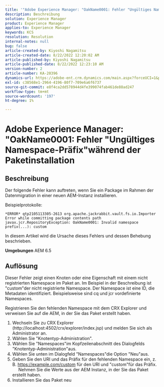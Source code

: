 ```yaml
---
title: '"Adobe Experience Manager: "OakName0001: Fehler "Ungültiges Namespace-Präfix"während der Paketinstallation"'
description: Beschreibung
solution: Experience Manager
product: Experience Manager
applies-to: Experience Manager
keywords: KCS
resolution: Resolution
internal-notes: null
bug: false
article-created-by: Kiyoshi Nagamitsu
article-created-date: 8/22/2022 12:20:02 AM
article-published-by: Kiyoshi Nagamitsu
article-published-date: 8/22/2022 12:23:10 AM
version-number: 2
article-number: KA-20396
dynamics-url: https://adobe-ent.crm.dynamics.com/main.aspx?forceUCI=1&pagetype=entityrecord&etn=knowledgearticle&id=3431d625-b021-ed11-b83e-002248086696
exl-id: c38568e1-2964-4196-80f7-709e6a6f6737
source-git-commit: e8f4ca2dd578944d4fe399074fab461de88ad247
workflow-type: tm+mt
source-wordcount: '197'
ht-degree: 1%

---
```


# Adobe Experience Manager: &quot;OakName0001: Fehler &quot;Ungültiges Namespace-Präfix&quot;während der Paketinstallation

## Beschreibung


Der folgende Fehler kann auftreten, wenn Sie ein Package im Rahmen der Datenmigration in einer neuen AEM-Instanz installieren.

Beispielprotokolle:


```
*ERROR* qtp2105113305-2613 org.apache.jackrabbit.vault.fs.io.Importer Error while committing package contents path javax.jcr.RepositoryException: OakName0001: Invalid namespace prefix(...): custom
```




In diesem Artikel wird die Ursache dieses Fehlers und dessen Behebung beschrieben.

<b>Umgebungen</b>
AEM 6.5


## Auflösung


Dieser Fehler zeigt einen Knoten oder eine Eigenschaft mit einem nicht registrierten Namespace im Paket an.
Im Beispiel in der Beschreibung ist &quot;custom&quot;der nicht registrierte Namespace.
Der Namespace ist eine ID, die Metadaten identifiziert. Beispielsweise sind cq und jcr vordefinierte Namespaces.

Registrieren Sie den fehlenden Namespace mit dem CRX Explorer und verweisen Sie auf die AEM, in der Sie das Paket erstellt haben.

1. Wechseln Sie zu CRX Explorer (http://localhost:4502/crx/explorer/index.jsp) und melden Sie sich als Administrator an.
2. Wählen Sie &quot;Knotentyp-Administration&quot;.
3. Wählen Sie &quot;Namespaces&quot;im Kopfzeilenabschnitt des Dialogfelds &quot;Knotentyp-Administration&quot;aus.
4. Wählen Sie unten im Dialogfeld &quot;Namespaces&quot;die Option &quot;Neu&quot;aus.
5. Geben Sie den URI und das Präfix für den fehlenden Namespace ein, z. B. https://example.com/custom für den URI und &quot;custom&quot;für das Präfix.
     Nehmen Sie die Werte aus der AEM Instanz, in der Sie das Paket erstellt haben.
6. Installieren Sie das Paket neu
